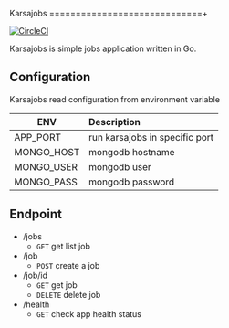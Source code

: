 Karsajobs
=============================+

[![CircleCI](https://dl.circleci.com/status-badge/img/gh/nekoto-kun/a433-microservices/tree/karsajobs.svg?style=svg)](https://dl.circleci.com/status-badge/redirect/gh/nekoto-kun/a433-microservices/tree/karsajobs)

Karsajobs is simple jobs application written in Go.

## Configuration
Karsajobs read configuration from environment variable

| ENV        |      Description                 |
|------------|:---------------------------------|
| APP_PORT   | run karsajobs in specific port   |
| MONGO_HOST | mongodb hostname                 |
| MONGO_USER | mongodb user                     |
| MONGO_PASS | mongodb password                 |


  
## Endpoint
- /jobs
  - `GET` get list job
- /job
  - `POST` create a job  
- /job/id
  - `GET` get job
  - `DELETE` delete job
- /health
  - `GET` check app health status
